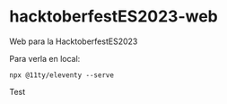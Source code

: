 # hacktoberfestES2023-web
Web para la HacktoberfestES2023

Para verla en local:
```
npx @11ty/eleventy --serve
```
Test
